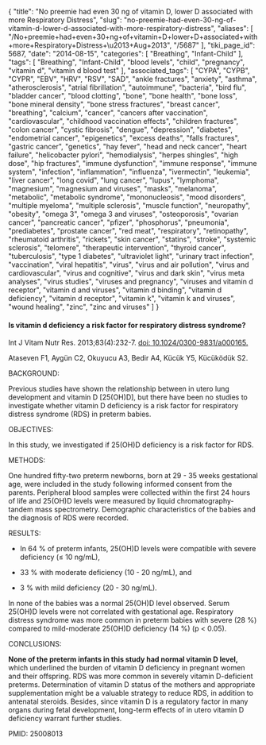 {
    "title": "No preemie had even 30 ng of vitamin D, lower D associated with more Respiratory Distress",
    "slug": "no-preemie-had-even-30-ng-of-vitamin-d-lower-d-associated-with-more-respiratory-distress",
    "aliases": [
        "/No+preemie+had+even+30+ng+of+vitamin+D+lower+D+associated+with+more+Respiratory+Distress+\u2013+Aug+2013",
        "/5687"
    ],
    "tiki_page_id": 5687,
    "date": "2014-08-15",
    "categories": [
        "Breathing",
        "Infant-Child"
    ],
    "tags": [
        "Breathing",
        "Infant-Child",
        "blood levels",
        "child",
        "pregnancy",
        "vitamin d",
        "vitamin d blood test"
    ],
    "associated_tags": [
        "CYPA",
        "CYPB",
        "CYPR",
        "EBV",
        "HRV",
        "RSV",
        "SAD",
        "ankle fractures",
        "anxiety",
        "asthma",
        "atherosclerosis",
        "atrial fibrillation",
        "autoimmune",
        "bacteria",
        "bird flu",
        "bladder cancer",
        "blood clotting",
        "bone",
        "bone health",
        "bone loss",
        "bone mineral density",
        "bone stress fractures",
        "breast cancer",
        "breathing",
        "calcium",
        "cancer",
        "cancers after vaccination",
        "cardiovascular",
        "childhood vaccination effects",
        "children fractures",
        "colon cancer",
        "cystic fibrosis",
        "dengue",
        "depression",
        "diabetes",
        "endometrial cancer",
        "epigenetics",
        "excess deaths",
        "falls fractures",
        "gastric cancer",
        "genetics",
        "hay fever",
        "head and neck cancer",
        "heart failure",
        "helicobacter pylori",
        "hemodialysis",
        "herpes shingles",
        "high dose",
        "hip fractures",
        "immune dysfunction",
        "immune response",
        "immune system",
        "infection",
        "inflammation",
        "influenza",
        "ivermectin",
        "leukemia",
        "liver cancer",
        "long covid",
        "lung cancer",
        "lupus",
        "lymphoma",
        "magnesium",
        "magnesium and viruses",
        "masks",
        "melanoma",
        "metabolic",
        "metabolic syndrome",
        "mononucleosis",
        "mood disorders",
        "multiple myeloma",
        "multiple sclerosis",
        "muscle function",
        "neuropathy",
        "obesity",
        "omega 3",
        "omega 3 and viruses",
        "osteoporosis",
        "ovarian cancer",
        "pancreatic cancer",
        "pfizer",
        "phosphorus",
        "pneumonia",
        "prediabetes",
        "prostate cancer",
        "red meat",
        "respiratory",
        "retinopathy",
        "rheumatoid arthritis",
        "rickets",
        "skin cancer",
        "statins",
        "stroke",
        "systemic sclerosis",
        "telomere",
        "therapeutic intervention",
        "thyroid cancer",
        "tuberculosis",
        "type 1 diabetes",
        "ultraviolet light",
        "urinary tract infection",
        "vaccination",
        "viral hepatitis",
        "virus",
        "virus and air pollution",
        "virus and cardiovascular",
        "virus and cognitive",
        "virus and dark skin",
        "virus meta analyses",
        "virus studies",
        "viruses and pregnancy",
        "viruses and vitamin d receptor",
        "vitamin d and viruses",
        "vitamin d binding",
        "vitamin d deficiency",
        "vitamin d receptor",
        "vitamin k",
        "vitamin k and viruses",
        "wound healing",
        "zinc",
        "zinc and viruses"
    ]
}


#### Is vitamin d deficiency a risk factor for respiratory distress syndrome?

Int J Vitam Nutr Res. 2013;83(4):232-7. [doi: 10.1024/0300-9831/a000165.](https://doi.org/10.1024/0300-9831/a000165.)

Ataseven F1, Aygün C2, Okuyucu A3, Bedir A4, Kücük Y5, Kücüködük S2.

BACKGROUND:

Previous studies have shown the relationship between in utero lung development and vitamin D <span>[25(OH)D]</span>, but there have been no studies to investigate whether vitamin D deficiency is a risk factor for respiratory distress syndrome (RDS) in preterm babies.

OBJECTIVES:

In this study, we investigated if 25(OH)D deficiency is a risk factor for RDS.

METHODS:

One hundred fifty-two preterm newborns, born at 29 - 35 weeks gestational age, were included in the study following informed consent from the parents. Peripheral blood samples were collected within the first 24 hours of life and 25(OH)D levels were measured by liquid chromatography-tandem mass spectrometry. Demographic characteristics of the babies and the diagnosis of RDS were recorded.

RESULTS:

* In 64 % of preterm infants, 25(OH)D levels were compatible with severe deficiency (≤ 10 ng/mL), 

* 33 % with moderate deficiency (10 - 20 ng/mL), and 

* 3 % with mild deficiency (20 - 30 ng/mL). 

In none of the babies was a normal 25(OH)D level observed. Serum 25(OH)D levels were not correlated with gestational age. Respiratory distress syndrome was more common in preterm babies with severe (28 %) compared to mild-moderate 25(OH)D deficiency (14 %) (p < 0.05).

CONCLUSIONS:

 **None of the preterm infants in this study had normal vitamin D level,**  which underlined the burden of vitamin D deficiency in pregnant women and their offspring. RDS was more common in severely vitamin D-deficient preterms. Determination of vitamin D status of the mothers and appropriate supplementation might be a valuable strategy to reduce RDS, in addition to antenatal steroids. Besides, since vitamin D is a regulatory factor in many organs during fetal development, long-term effects of in utero vitamin D deficiency warrant further studies.

PMID: 25008013